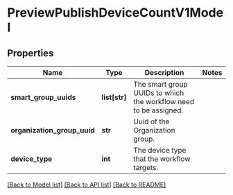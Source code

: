 # PreviewPublishDeviceCountV1Model

## Properties
Name | Type | Description | Notes
------------ | ------------- | ------------- | -------------
**smart_group_uuids** | **list[str]** | The smart group UUIDs to which the workflow need to be assigned. | 
**organization_group_uuid** | **str** | Uuid of the Organization group. | 
**device_type** | **int** | The device type that the workflow targets. | 

[[Back to Model list]](../README.md#documentation-for-models) [[Back to API list]](../README.md#documentation-for-api-endpoints) [[Back to README]](../README.md)


